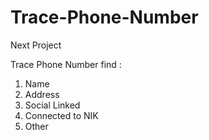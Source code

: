 # Trace-Phone-Number

Next Project 

Trace Phone Number find :

1. Name 
2. Address
3. Social Linked
4. Connected to NIK
5. Other
